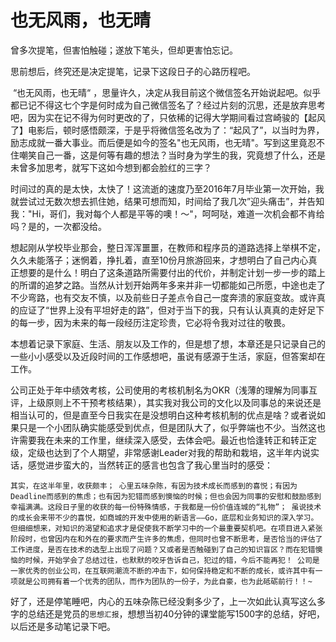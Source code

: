 # 也无风雨，也无晴

曾多次提笔，但害怕触碰；遂放下笔头，但却更害怕忘记。

思前想后，终究还是决定提笔，记录下这段日子的心路历程吧。

​		“也无风雨，也无晴“ ，思量许久，决定从我目前这个微信签名开始说起吧。似乎都已记不得这七个字是何时成为自己微信签名了？经过片刻的沉思，还是放弃思考吧，因为实在记不得为何时更改的了，只依稀的记得大学期间看过宫崎骏的【起风了】电影后，顿时感悟颇深，于是乎将微信签名改为了：“起风了”，以当时为界，励志成就一番大事业。而后便是如今的签名"也无风雨，也无晴"。写到这里竟忍不住嘲笑自己一番，这是何等有趣的想法？当时身为学生的我，究竟想了什么，还是未曾多加思考，就写下这如今想到都会脸红的三字？

​		时间过的真的是太快，太快了！这流逝的速度乃至2016年7月毕业第一次开始，我就尝试过无数次想去抓住她，结果可想而知，时间给了我几次”迎头痛击”，并告知我："Hi，哥们，我对每个人都是平等的噢！～"，呵呵哒，难道一次机会都不肯给吗？是的，一次都没给。

​		想起刚从学校毕业那会，整日浑浑噩噩，在教师和程序员的道路选择上举棋不定，久久未能落子；迷惘着，挣扎着，直至10份月旅游回来，才想明白了自己内心真正想要的是什么！明白了这条道路所需要付出的代价，并制定计划一步一步的踏上的所谓的追梦之路。当然从计划开始两年多来并非一切都能如己所愿，中途也走了不少弯路，也有交友不慎，以及前些日子差点令自己一度奔溃的家庭变故。或许真的应证了“世界上没有平坦好走的路”，但对于当下的我，只有认认真真的走好足下的每一步，因为未来的每一段经历注定珍贵，它必将令我对过往的敬畏。

​		本想着记录下家庭、生活、朋友以及工作的，但是想了想，本章还是只记录自己的一些小小感受以及近段时间的工作感想吧，虽说有感源于生活，家庭，但答案却在工作。

​		公司正处于年中绩效考核，公司使用的考核机制名为OKR（浅薄的理解为同事互评，上级原则上不干预考核结果），其实我对我公司的文化以及同事总的来说还是相当认可的，但是直至今日我实在是没想明白这种考核机制的优点是啥？或者说如果只是一个小团队确实能感受到优点，但是团队大了，似乎弊端也不少。当然这也许需要我在未来的工作里，继续深入感受，去体会吧。最近也恰逢转正和转正定级，定级也达到了个人期望，非常感谢Leader对我的帮助和栽培，这半年内说实话，感觉进步蛮大的，当然转正的感言也包含了我心里当时的感受：

`其实，在这半年里，收获颇丰；
    心里五味杂陈，有因为技术成长而感到的喜悦；有因为Deadline而感到的焦虑；也有因为犯错而感到懊恼的时候；但也会因为同事的安慰和鼓励感到幸福满满。这段日子里的收获的每一份特殊情感，于我都是一份价值连城的“礼物”；
    虽说技术的成长会来带不少的喜悦，如商城的开发中使用的新语言——Go，底层和业务知识的深入学习。但细细想来，对知识的渴望和追求才是促使我不断学习中的一个最重要契机吧。在项目进入紧张阶段时，也曾因内在和外在的要求而产生许多的焦虑，但同时也曾不断思考，是否恰当的评估了工作进度，是否在技术的选型上出现了问题？又或者是否触碰到了自己的知识盲区？而在犯错懊恼的时候，开始学会了总结过往，也默默的咬牙告诉自己，犯过的错，今后不能再犯！
    公司是一家优秀的创业公司，在互联网潮流不断的冲击下，如何保持稳定和不断的成长，或许其中有一项就是公司拥有着一个优秀的团队，而作为团队的一份子，为此自豪，也为此砥砺前行！！~`

​		好了，还是停笔睡吧，内心的五味杂陈已经没剩多少了，上一次如此认真写这么多字的总结还是党员的`思想汇报`，想想当初40分钟的课堂能写1500字的总结，好吧，以后还是多动笔记录下吧。
